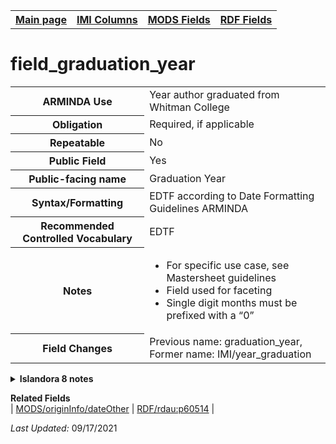 <html>

<body>
<table style="width:100%">
  <tr>
    <th><a href="index.md">Main page</a></th>
	<th><a href="IMI.md">IMI Columns</a></th>
    <th><a href="MODS.md">MODS Fields</a></th>
    <th><a href="RDF.md">RDF Fields</a></th>
  </tr>
</table>

<h1>field_graduation_year</h1>
<table>
<tr>
	<th>ARMINDA Use</th>
	<td>Year author graduated from Whitman College</td>
</tr>
<tr>
	<th>Obligation</th>
	<td>Required, if applicable</td>
</tr>
<tr>
	<th>Repeatable</th>
	<td>No</td>
</tr>
<tr>
	<th>Public Field</th>
	<td>Yes</td>
</tr>
<tr>
	<th>Public-facing name</th>
	<td>Graduation Year</td>
</tr>
<tr>
	<th>Syntax/Formatting</th>
	<td>EDTF according to Date Formatting Guidelines ARMINDA</td>
</tr>
<tr>
	<th>Recommended Controlled Vocabulary</th>
	<td>EDTF</td>
</tr>
<tr>
	<th>Notes</th>
	<td>
		<ul>
			<li>For specific use case, see Mastersheet guidelines</li>
			<li>Field used for faceting</li>
			<li>Single digit months must be prefixed with a “0”</li>
		</ul>
	</td>
</tr>
<tr>
	<th>Field Changes</th>
	<td>Previous name: graduation_year, Former name: IMI/year_graduation</td>
</tr>
</table>
<details>
		<summary><b>Islandora 8 notes</b></summary>
			<table>
				<tr>
					<th><i>Note</i>
					<th><i>Type of field</i>
					<th><i>Max Length/Repeatability</i>
					<th><i>Type of Item Reference/Vocabulary</i>
				</tr>
				<tr>
					<td>Custom field</td>
					<td>EDTF</td>
					<td>255 characters / Limited (1)</td>
					<td>N/A</td>
				</tr>
			</table>
</details>
<dl>
	<dt><b>Related Fields</b></dt>
		| <a href="mods.originInfo_dateOther">MODS/originInfo/dateOther</a> | <a href="rdf.rdau.p60514.md">RDF/rdau:p60514</a> |
</dl>
<p><i>Last Updated: </i>09/17/2021</p>
</body>
</html>
